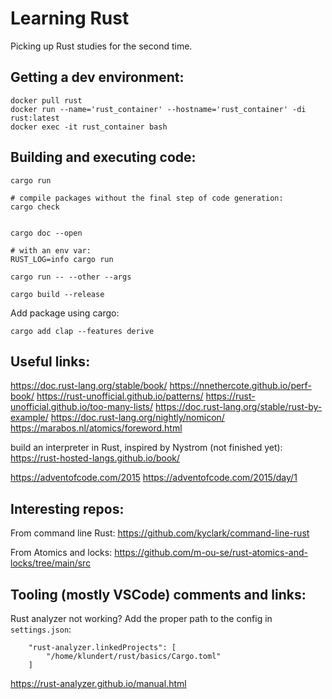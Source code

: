 # Learning Rust


Picking up Rust studies for the second time.

## Getting a dev environment:
```
docker pull rust
docker run --name='rust_container' --hostname='rust_container' -di rust:latest
docker exec -it rust_container bash
```

## Building and executing code:

```
cargo run

# compile packages without the final step of code generation:
cargo check 


cargo doc --open

# with an env var:
RUST_LOG=info cargo run

cargo run -- --other --args
```

```
cargo build --release

```


Add package using cargo:
```
cargo add clap --features derive
```

## Useful links:
https://doc.rust-lang.org/stable/book/
https://nnethercote.github.io/perf-book/
https://rust-unofficial.github.io/patterns/
https://rust-unofficial.github.io/too-many-lists/
https://doc.rust-lang.org/stable/rust-by-example/
https://doc.rust-lang.org/nightly/nomicon/
https://marabos.nl/atomics/foreword.html

build an interpreter in Rust, inspired by Nystrom (not finished yet):
https://rust-hosted-langs.github.io/book/


https://adventofcode.com/2015
https://adventofcode.com/2015/day/1


## Interesting repos:

From command line Rust:
https://github.com/kyclark/command-line-rust

From Atomics and locks:
https://github.com/m-ou-se/rust-atomics-and-locks/tree/main/src

## Tooling (mostly VSCode) comments and links:


Rust analyzer not working? Add the proper path to the config in `settings.json`:
```
    "rust-analyzer.linkedProjects": [
        "/home/klundert/rust/basics/Cargo.toml"
    ]
```

https://rust-analyzer.github.io/manual.html
